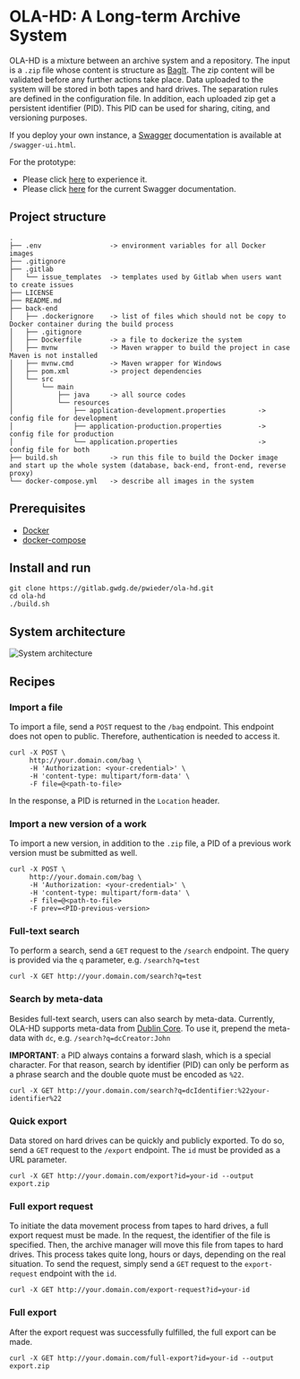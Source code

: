 # OLA-HD: A Long-term Archive System
OLA-HD is a mixture between an archive system and a repository.
The input is a `.zip` file whose content is structure as [BagIt](https://tools.ietf.org/html/rfc8493 "BagIt RFC").
The zip content will be validated before any further actions take place.
Data uploaded to the system will be stored in both tapes and hard drives.
The separation rules are defined in the configuration file.
In addition, each uploaded zip get a persistent identifier (PID).
This PID can be used for sharing, citing, and versioning purposes.

If you deploy your own instance, a [Swagger](https://swagger.io/ "Swagger homepage") documentation is
available at `/swagger-ui.html`.

For the prototype:
* Please click [here](http://141.5.98.232/ "OLA-HD Prototype") to experience it.
* Please click [here](http://141.5.98.232/api/swagger-ui.html "OLA-HD Prototype") for the current Swagger documentation.

## Project structure
```
.
├── .env                 -> environment variables for all Docker images
├── .gitignore
├── .gitlab
│   └── issue_templates  -> templates used by Gitlab when users want to create issues
├── LICENSE
├── README.md
├── back-end
│   ├── .dockerignore    -> list of files which should not be copy to Docker container during the build process
│   ├── .gitignore
│   ├── Dockerfile       -> a file to dockerize the system
│   ├── mvnw             -> Maven wrapper to build the project in case Maven is not installed
│   ├── mvnw.cmd         -> Maven wrapper for Windows
│   ├── pom.xml          -> project dependencies
│   └── src
│       └── main
│           ├── java     -> all source codes
│           └── resources
│               ├── application-development.properties        -> config file for development
│               ├── application-production.properties         -> config file for production
│               └── application.properties                    -> config file for both
├── build.sh             -> run this file to build the Docker image and start up the whole system (database, back-end, front-end, reverse proxy)
└── docker-compose.yml   -> describe all images in the system
```

## Prerequisites
* [Docker](https://docs.docker.com/install/ "Docker installation guide")
* [docker-compose](https://docs.docker.com/compose/install/ "docker-compose installation guide")

## Install and run
```
git clone https://gitlab.gwdg.de/pwieder/ola-hd.git
cd ola-hd
./build.sh
```

## System architecture
![System architecture](https://gitlab.gwdg.de/pwieder/ola-hd/-/wikis/uploads/355c72d476a74427f367fa9c87b38e62/architecture.png)

## Recipes
### Import a file
To import a file, send a `POST` request to the `/bag` endpoint.
This endpoint does not open to public.
Therefore, authentication is needed to access it.
```
curl -X POST \
     http://your.domain.com/bag \
     -H 'Authorization: <your-credential>' \
     -H 'content-type: multipart/form-data' \
     -F file=@<path-to-file>
```
In the response, a PID is returned in the `Location` header.

### Import a new version of a work
To import a new version, in addition to the `.zip` file, a PID of a previous work version must be submitted as well.
```
curl -X POST \
     http://your.domain.com/bag \
     -H 'Authorization: <your-credential>' \
     -H 'content-type: multipart/form-data' \
     -F file=@<path-to-file>
     -F prev=<PID-previous-version>
```

### Full-text search
To perform a search, send a `GET` request to the `/search` endpoint.
The query is provided via the `q` parameter, e.g. `/search?q=test`
```
curl -X GET http://your.domain.com/search?q=test
```

### Search by meta-data
Besides full-text search, users can also search by meta-data.
Currently, OLA-HD supports meta-data from [Dublin Core](https://www.dublincore.org/specifications/dublin-core/dces/).
To use it, prepend the meta-data with `dc`, e.g. `/search?q=dcCreator:John`

**IMPORTANT**: a PID always contains a forward slash, which is a special character.
For that reason, search by identifier (PID) can only be perform as a phrase search and the double quote must be encoded as `%22`.
```
curl -X GET http://your.domain.com/search?q=dcIdentifier:%22your-identifier%22
```

### Quick export
Data stored on hard drives can be quickly and publicly exported.
To do so, send a `GET` request to the `/export` endpoint.
The `id` must be provided as a URL parameter.
```
curl -X GET http://your.domain.com/export?id=your-id --output export.zip
```

### Full export request
To initiate the data movement process from tapes to hard drives, a full export request must be made.
In the request, the identifier of the file is specified.
Then, the archive manager will move this file from tapes to hard drives.
This process takes quite long, hours or days, depending on the real situation.
To send the request, simply send a `GET` request to the `export-request` endpoint with the `id`.
```
curl -X GET http://your.domain.com/export-request?id=your-id
```

### Full export
After the export request was successfully fulfilled, the full export can be made.
```
curl -X GET http://your.domain.com/full-export?id=your-id --output export.zip
```